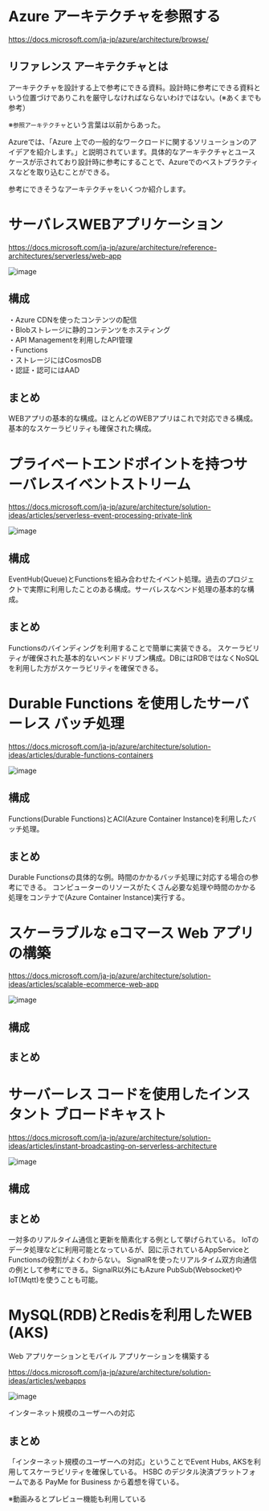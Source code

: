 # Azure アーキテクチャを参照する

https://docs.microsoft.com/ja-jp/azure/architecture/browse/

## リファレンス アーキテクチャとは
アーキテクチャを設計する上で参考にできる資料。設計時に参考にできる資料という位置づけでありこれを厳守しなければならないわけではない。(※あくまでも参考）

※`参照アーキテクチャ`という言葉は以前からあった。

Azureでは、「Azure 上での一般的なワークロードに関するソリューションのアイデアを紹介します。」と説明されています。具体的なアーキテクチャとユースケースが示されており設計時に参考にすることで、Azureでのベストプラクティスなどを取り込むことができる。

参考にできそうなアーキテクチャをいくつか紹介します。

# サーバレスWEBアプリケーション

https://docs.microsoft.com/ja-jp/azure/architecture/reference-architectures/serverless/web-app

![image](./001.PNG)

## 構成
・Azure CDNを使ったコンテンツの配信  
・Blobストレージに静的コンテンツをホスティング  
・API Managementを利用したAPI管理  
・Functions  
・ストレージにはCosmosDB  
・認証・認可にはAAD  


## まとめ
WEBアプリの基本的な構成。ほとんどのWEBアプリはこれで対応できる構成。
基本的なスケーラビリティも確保された構成。

# プライベートエンドポイントを持つサーバレスイベントストリーム

https://docs.microsoft.com/ja-jp/azure/architecture/solution-ideas/articles/serverless-event-processing-private-link

![image](./002.PNG)

## 構成
EventHub(Queue)とFunctionsを組み合わせたイベント処理。過去のプロジェクトで実際に利用したことのある構成。サーバレスなベンド処理の基本的な構成。

## まとめ
Functionsのバインディングを利用することで簡単に実装できる。
スケーラビリティが確保された基本的ないベンドドリブン構成。DBにはRDBではなくNoSQLを利用した方がスケーラビリティを確保できる。

# Durable Functions を使用したサーバーレス バッチ処理

https://docs.microsoft.com/ja-jp/azure/architecture/solution-ideas/articles/durable-functions-containers

![image](./003.PNG)

## 構成
Functions(Durable Functions)とACI(Azure Container Instance)を利用したバッチ処理。

## まとめ
Durable Functionsの具体的な例。時間のかかるバッチ処理に対応する場合の参考にできる。
コンピューターのリソースがたくさん必要な処理や時間のかかる処理をコンテナで(Azure Container Instance)実行する。

# スケーラブルな eコマース Web アプリの構築
https://docs.microsoft.com/ja-jp/azure/architecture/solution-ideas/articles/scalable-ecommerce-web-app

![image](./004.PNG)

## 構成
## まとめ

# サーバーレス コードを使用したインスタント ブロードキャスト
https://docs.microsoft.com/ja-jp/azure/architecture/solution-ideas/articles/instant-broadcasting-on-serverless-architecture

![image](./005.PNG)

## 構成

## まとめ
一対多のリアルタイム通信と更新を簡素化する例として挙げられている。
IoTのデータ処理などに利用可能となっているが、図に示されているAppServiceとFunctionsの役割がよくわからない。
SignalRを使ったリアルタイム双方向通信の例として参考にできる。SignalR以外にもAzure PubSub(Websocket)やIoT(Mqtt)を使うことも可能。

# MySQL(RDB)とRedisを利用したWEB (AKS)
Web アプリケーションとモバイル アプリケーションを構築する

https://docs.microsoft.com/ja-jp/azure/architecture/solution-ideas/articles/webapps

![image](./006.PNG)

インターネット規模のユーザーへの対応

## まとめ
「インターネット規模のユーザーへの対応」ということでEvent Hubs, AKSを利用してスケーラビリティを確保している。
HSBC のデジタル決済プラットフォームである PayMe for Business から着想を得ている。

※動画みるとプレビュー機能も利用している